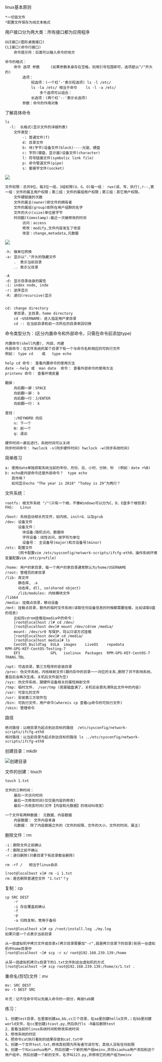 linux基本原则

    *一切皆文件
    *配置文件保存为纯文本格式
    
用户接口分为两大类：所有接口都为应用程序

    GUI接口(图形桌面接口)
    CLI接口(命令行接口)
        命令提示符：后面可以输入命令的地方
        
    命令的格式：
        命令 选项 参数     (如果参数本身存在空格，则用引号包围即可，选项是以"/"开头的)
            选项：
                短选项：(一个杠‘-'表示短选项) ls -l /etc/
                ls -la /etc/ 相当于命令    ls -l -a /etc/
                    多个选项可以组合：
                长选项：(两个杠'--'表示长选项)
            参数：命令的作用对象 
            
了解具体命令

    ls 
      -l:  长格式(显示文件的详细列表)
        文件类型：
            -: 普通文件(f)
            d: 目录文件
            b: 块(字节)设备文件(block)----光驱、硬盘
            c: 字符(键盘、显示器)设备文件(character)
            l: 符号链接文件(symbolic link file)
            p: 命令管道文件(pipe)
            s: 套接字文件(socket)
          
![](../picture/file01.png)

    文件权限：总共9位，每3位一组，3组权限(U、G、O)每一组： rwx(读、写、执行),r--,第一组：文件的属主用户权限；第二组：文件的属组用户权限；第三组：其它用户权限。
        文件硬链接的次数
        文件的属主(owner)即文件的拥有者
        文件的属组(group)即所在用户组群的名字
        文件的大小(size)单位是字节
        时间戳(timestamp):最近一次被修改的时间
            访问：access
            修改：modify,文件内容发生了改变
            改变：change,metadata,元数据

![](../picture/file02.png)    
        
    -h: 做单位转换
    -a: 显示以"."开头的隐藏文件
        .  表示当前目录
        .. 表示父目录
        
    -A
    -d: 显示目录自身的属性
    -i: index node, inde
    -r: 逆序显示
    -R: 递归(recursive)显示
    
    
    cd: change directory
        家目录，主目录，home directory  
        cd ~USERNAME: 进入指定用户家目录
        cd -: 在当前目录和前一次所在的目录来回切换
        
命令类型分为：(区分内置命令和外部命令，只需在命令前添加type)

    内置命令(shell内置), 内部，内建
    外部命令：在文件系统的某个目录下有一个与命令名称相应的可执行文件 
    例如： type cd    或   type echo
    
    help cd 命令： 查看内置命令的使用方法
    date --help 或  man date  命令： 查看外部命令的使用方法 
    printenv 命令： 查看环境变量   
    
    翻屏：
        向后翻一屏：SPACE
        向前翻一屏： b
        向后翻一行：J/ENTER
        向前翻一行： k
        
    查找：
        :/KEYWORD 向后
        n: 下一个
        N: 前一个
        q: 退出
        
    硬件时间一直在进行，系统时间可以关闭
    同步时间命令： hwclock -s(同步硬件时间) hwclock -w(同步系统时间)
        
简单练习

    a: 使用date单独获取系统当前的年份、月份、日、小时、分钟、秒  (例如：date +%B)
    b: echo是内部命令还是外部命令？  type echo
       其作用？
       如何显示echo "The year is 2018" "Today is 29"为两行？
       
文件系统：
    
    rootfs: 根文件系统 "/"(只有一个根，不像Windows可以分为C、D、E盘多个根目录)
    FHS:   Linux
    
    /boot: 系统启动相关的文件，如内核、initrd、以及grub
    /dev: 设备文件
          设备文件：
            块设备:随机访问、数据块
            字符设备：线性访问，按字符为单位
            设备号： 主设备号(major)和次设备号(minor)
    /etc: 配置文件
          (网卡配置vim /etc/sysconfig/network-scripts/ifcfg-eth0，操作系统环境变量配置vim /etc/profile)
          
    /home: 用户的家目录，每一个用户的家目录通常默认为/home/USERNAME
    /root: 管理员的家目录
    /lib: 库文件
          静态库, .a
          动态库, dll, so(shared object)
          /lib/modules: 内核模块文件
    /lib64
    /media: 挂载点目录，移动设备
    /mnt: 挂载点目录，额外的临时文件系统(读取任何设备信息的时候都需要挂载，比如读取U盘的信息)
        比如将cdrom挂载在media中的命令： 
        [root@localhost /]# cd /dev/
        [root@localhost dev]# mount /dev/cdrom /media/
        mount: /dev/sr0 写保护，将以只读方式挂载
        [root@localhost dev]# cd /media/
        [root@localhost media]# ls
        CentOS_BuildTag  EULA  images    LiveOS    repodata              RPM-GPG-KEY-CentOS-Testing-7
        EFI              GPL   isolinux  Packages  RPM-GPG-KEY-CentOS-7  TRANS.TBL

    /opt: 可选目录，第三方程序的安装目录
    /proc: 伪文件系统，内核映射文件(跟内存中的目录一一对应的关系,删除了并不影响系统，重启后会再次生成，关机后文件就为空)
    /sys: 伪文件系统，跟硬件设备相关的属性映射文件
    /tmp: 临时文件， /var/tmp (若是磁盘满了，关机后会首先清除此文件中的内容)
    /var: 可变化的文件
    /usr: 安装第三方软件包
    /bin: 可执行文件，用户命令(whereis cp 查看cp命令的可执行文件)
    /sbin: 管理命令
    
路径

    绝对路径：以根目录为起点到达目标的路径  /etc/sysconfig/network-scripts/ifcfg-eth0
    相对路径：以当前目录为起点到达目标的路径 ls ../etc/sysconfig/network-scripts/ifcfg-eth0
    
创建目录：mkdir

![创建目录](../picture/mkdir.png)

文件的创建：touch 

    touch 1.txt  

    文件的三种时间：
        最后一次访问时间
        最后一次修改时间(仅仅是内容的修改)
        最后一次改变时间(文件【内容和元数据】的改动叫改变）
        
    一个文件有两种数据： 元数据、内容数据
        内容数据： 文件内容本身
        元数据： 除了内容数据之外的（文件的权限、文件的大小、文件的时间、属主) 
        
删除文件：rm

    -i：删除文件之前确认
    -f：删除之前不确认
    -r：递归删除(只要目录下有目录都会删除)
    
    rm -rf /   相当于linux自杀
    
    [root@localhost x]# rm -i 1.txt
    rm：是否删除普通空文件 "1.txt"？y

    
复制：cp

    cp SRC DEST
        -r
        -i 存在覆盖前确认
        -f
        -p
        -a 归档复制，常用于备份
        
    [root@localhost x]# cp /root/install.log ./my.log
    如果只是一个点表示当前目录
    
    从一部虚拟机中拷贝文件或目录x(拷贝目录需要加"-r",就是拷贝目录下的目录)到另一台虚拟机中home目录中  
    [root@localhost ~]# scp -r x/ root@192.168.239.139:/home
    
    从另一部虚拟机拷贝x目录下的1.txt文件到这台虚拟机的方式
    [root@localhost ~]# scp root@192.168.239.139:/home/x/1.txt .
    
重命名(剪切)文件：mv

    mv: SRC DEST
    mv -t DEST SRC
    
    补充：记不住命令可以先输入命令的一部分，再按tab键
    
    
练习：

    1、创建test目录，在里面创建aa,bb,cc三个目录，在aa里创建hello文件，；在bb里创建world文件，在cc里创建itcast.py,然后执行ls -R最后删除test
    2、查看当前的linux系统时间和修改系统时间
    3、修改系统的时区
    4、把命令cat执行看到的结果存放到cat.txt中
    5、创建一个文件test.txt,修改其权限为所有者可读可写，其他人没有任何权限
    6、创建一个叫xiaohua用户，然后创建一个新的用户组meinv,并将xiaohua用户添加到这个用户组中，然后创建一个新的文件，名字叫123.py,并修改它的用户组为meinv
    
